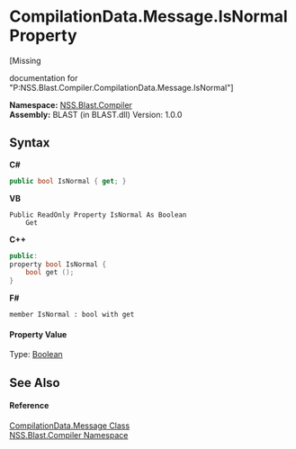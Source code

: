 # CompilationData.Message.IsNormal Property 
 

\[Missing <summary> documentation for "P:NSS.Blast.Compiler.CompilationData.Message.IsNormal"\]

**Namespace:**&nbsp;<a href="26a25caa-f50b-92ad-f15c-dbb9db1493ae.md">NSS.Blast.Compiler</a><br />**Assembly:**&nbsp;BLAST (in BLAST.dll) Version: 1.0.0

## Syntax

**C#**<br />
``` C#
public bool IsNormal { get; }
```

**VB**<br />
``` VB
Public ReadOnly Property IsNormal As Boolean
	Get
```

**C++**<br />
``` C++
public:
property bool IsNormal {
	bool get ();
}
```

**F#**<br />
``` F#
member IsNormal : bool with get

```


#### Property Value
Type: <a href="https://docs.microsoft.com/dotnet/api/system.boolean" target="_blank" rel="noopener noreferrer">Boolean</a>

## See Also


#### Reference
<a href="e67b54fe-fb86-7ae8-d46e-8efaf40ec157.md">CompilationData.Message Class</a><br /><a href="26a25caa-f50b-92ad-f15c-dbb9db1493ae.md">NSS.Blast.Compiler Namespace</a><br />